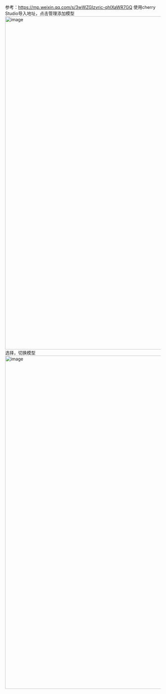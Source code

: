 参考：https://mp.weixin.qq.com/s/3wWZGIzvric-qhIXaWR7GQ
使用cherry Studio导入地址，点击管理添加模型
<img width="1080" alt="image" src="https://github.com/user-attachments/assets/4631d3b6-413d-42f4-b231-60bc930bd7c2" />
选择，切换模型
<img width="1080" alt="image" src="https://github.com/user-attachments/assets/b6669732-7414-4614-b4e4-f6266c697f09" />
